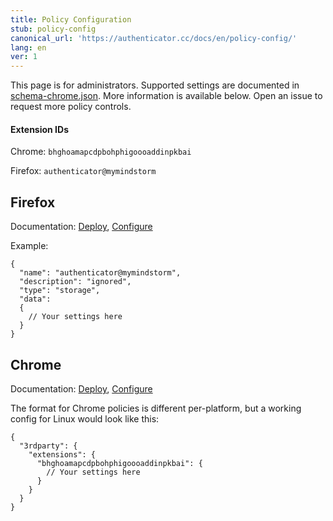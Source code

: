 ```yaml
---
title: Policy Configuration
stub: policy-config
canonical_url: 'https://authenticator.cc/docs/en/policy-config/'
lang: en
ver: 1
---
```


This page is for administrators. Supported settings are documented in [schema-chrome.json](https://github.com/Authenticator-Extension/Authenticator/blob/release/schema-chrome.json). More information is available below. Open an issue to request more policy controls.

#### Extension IDs

Chrome: `bhghoamapcdpbohphigoooaddinpkbai`

Firefox: `authenticator@mymindstorm`

## Firefox

Documentation: [Deploy](https://support.mozilla.org/en-US/kb/deploying-firefox-with-extensions), [Configure](https://developer.mozilla.org/en-US/docs/Mozilla/Add-ons/WebExtensions/Native_manifests#Managed_storage_manifests)

Example:
```jsonc
{
  "name": "authenticator@mymindstorm",
  "description": "ignored",
  "type": "storage",
  "data":
  {
    // Your settings here
  }
}
```
## Chrome

Documentation: [Deploy](https://support.google.com/chrome/a/answer/6306504), [Configure](https://chromium.org/administrators/configuring-policy-for-extensions)

The format for Chrome policies is different per-platform, but a working config for Linux would look like this:
```jsonc
{
  "3rdparty": {
    "extensions": {
      "bhghoamapcdpbohphigoooaddinpkbai": {
        // Your settings here
      }
    }
  }
}
```